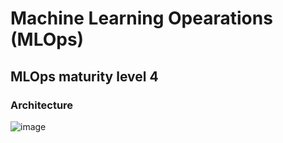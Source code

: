 # Machine Learning Opearations (MLOps)

## MLOps maturity level 4

### Architecture

![image](https://github.com/Chandru-21/MLOps_Project/assets/64595758/628ba107-03b0-43a5-a968-ab5d0e526b5b)

